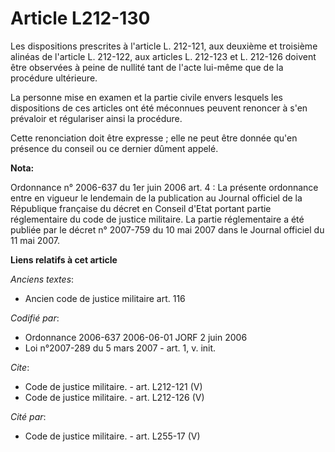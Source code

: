 # Article L212-130

Les dispositions prescrites à l'article L. 212-121, aux deuxième et troisième alinéas de l'article L. 212-122, aux articles
L. 212-123 et L. 212-126 doivent être observées à peine de nullité tant de l'acte lui-même que de la procédure ultérieure. 

La personne mise en examen et la partie civile envers lesquels les dispositions de ces articles ont été méconnues peuvent
renoncer à s'en prévaloir et régulariser ainsi la procédure. 

Cette renonciation doit être expresse ; elle ne peut être donnée qu'en présence du conseil ou ce dernier dûment appelé.

**Nota:**

Ordonnance n° 2006-637 du 1er juin 2006 art. 4 : La présente ordonnance entre en vigueur le lendemain de la publication au
Journal officiel de la République française du décret en Conseil d'Etat portant partie réglementaire du code de justice
militaire. La partie réglementaire a été publiée par le décret n° 2007-759 du 10 mai 2007 dans le Journal officiel du 11 mai
2007.

**Liens relatifs à cet article**

_Anciens textes_:

  - Ancien code de justice militaire art. 116

_Codifié par_:

  - Ordonnance 2006-637 2006-06-01 JORF 2 juin 2006
  - Loi n°2007-289 du 5 mars 2007 - art. 1, v. init.

_Cite_:

  - Code de justice militaire. - art. L212-121 (V)
  - Code de justice militaire. - art. L212-126 (V)

_Cité par_:

  - Code de justice militaire. - art. L255-17 (V)
